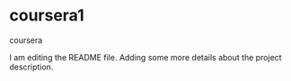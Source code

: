 # coursera1
coursera

I am editing the README file. Adding some more details about the project description.
